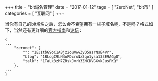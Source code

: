 +++
title = "bit域名管理"
date = "2017-01-12"
tags = [ "ZeroNet", "bit币" ]
categories = [
	"互联网"
]
+++

当你有自己的bit域名之后，怎么会不希望拥有一些子域名呢，不是吗？格式如下，当然还有更详细的[官方指南](https://zeronet.readthedocs.io/en/latest/faq/#how-can-i-register-a-bit-domain)和[论坛](https://www.reddit.com/r/zeronet/comments/40bx87/help_for_bit_domain_support_for_zeronet/)：
```
{
...
    "zeronet": {
        "": "1EU1tbG9oC1A8jz2ouVwGZyQ5asrNsE4Vr",
        "blog": "1BLogC9LN4oPDcruNz3qo1ysa133E9AGg8",
        "talk": "1TaLk3zM7ZRskJvrh3ZNCDVGXvkJusPKQ"
    },
...
}
```